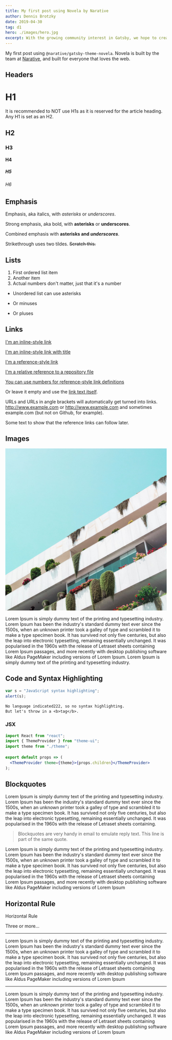 ```yaml
---
title: My first post using Novela by Narative
author: Dennis Brotzky
date: 2019-04-30
tag: d1
hero: ./images/hero.jpg
excerpt: With the growing community interest in Gatsby, we hope to create more resources that make it easier for anyone to grasp the power of this incredible tool.
---
```


My first post using `@narative/gatsby-theme-novela`. Novela is built by the team at [Narative](https://narative.co), and built for everyone that loves the web.

## Headers

# H1

It is recommended to NOT use H1s as it is reserved for the article heading. Any H1 is set as an H2.

## H2

### H3

#### H4

##### H5

###### H6

## Emphasis

Emphasis, aka italics, with _asterisks_ or _underscores_.

Strong emphasis, aka bold, with **asterisks** or **underscores**.

Combined emphasis with **asterisks and _underscores_**.

Strikethrough uses two tildes. ~~Scratch this.~~

## Lists

1. First ordered list item
2. Another item
3. Actual numbers don't matter, just that it's a number

- Unordered list can use asterisks

* Or minuses

- Or pluses

## Links

[I'm an inline-style link](https://www.google.com)

[I'm an inline-style link with title](https://www.google.com "Google's Homepage")

[I'm a reference-style link][arbitrary case-insensitive reference text]

[I'm a relative reference to a repository file](../blob/master/LICENSE)

[You can use numbers for reference-style link definitions][1]

Or leave it empty and use the [link text itself].

URLs and URLs in angle brackets will automatically get turned into links.
http://www.example.com or <http://www.example.com> and sometimes
example.com (but not on Github, for example).

Some text to show that the reference links can follow later.

[arbitrary case-insensitive reference text]: https://www.mozilla.org
[1]: http://slashdot.org
[link text itself]: http://www.reddit.com

## Images

<div className="Image__Small">
  <img
    src="./images/article-image-2.jpg"
    title="Logo Title Text 1"
    alt="Alt text"
  />
</div>

Lorem Ipsum is simply dummy text of the printing and typesetting industry. Lorem Ipsum has been the industry's standard dummy text ever since the 1500s, when an unknown printer took a galley of type and scrambled it to make a type specimen book. It has survived not only five centuries, but also the leap into electronic typesetting, remaining essentially unchanged. It was popularised in the 1960s with the release of Letraset sheets containing Lorem Ipsum passages, and more recently with desktop publishing software like Aldus PageMaker including versions of Lorem Ipsum. Lorem Ipsum is simply dummy text of the printing and typesetting industry.


## Code and Syntax Highlighting

```javascript
var s = "JavaScript syntax highlighting";
alert(s);
```

```
No language indicated222, so no syntax highlighting.
But let's throw in a <b>tag</b>.
```

### JSX

```jsx
import React from "react";
import { ThemeProvider } from "theme-ui";
import theme from "./theme";

export default props => (
  <ThemeProvider theme={theme}>{props.children}</ThemeProvider>
);
```

## Blockquotes

Lorem Ipsum is simply dummy text of the printing and typesetting industry. Lorem Ipsum has been the industry's standard dummy text ever since the 1500s, when an unknown printer took a galley of type and scrambled it to make a type specimen book. It has survived not only five centuries, but also the leap into electronic typesetting, remaining essentially unchanged. It was popularised in the 1960s with the release of Letraset sheets containing.

> Blockquotes are very handy in email to emulate reply text.
> This line is part of the same quote.

Lorem Ipsum is simply dummy text of the printing and typesetting industry. Lorem Ipsum has been the industry's standard dummy text ever since the 1500s, when an unknown printer took a galley of type and scrambled it to make a type specimen book. It has survived not only five centuries, but also the leap into electronic typesetting, remaining essentially unchanged. It was popularised in the 1960s with the release of Letraset sheets containing Lorem Ipsum passages, and more recently with desktop publishing software like Aldus PageMaker including versions of Lorem Ipsum

## Horizontal Rule

Horizontal Rule

Three or more...

---

Lorem Ipsum is simply dummy text of the printing and typesetting industry. Lorem Ipsum has been the industry's standard dummy text ever since the 1500s, when an unknown printer took a galley of type and scrambled it to make a type specimen book. It has survived not only five centuries, but also the leap into electronic typesetting, remaining essentially unchanged. It was popularised in the 1960s with the release of Letraset sheets containing Lorem Ipsum passages, and more recently with desktop publishing software like Aldus PageMaker including versions of Lorem Ipsum

---

Lorem Ipsum is simply dummy text of the printing and typesetting industry. Lorem Ipsum has been the industry's standard dummy text ever since the 1500s, when an unknown printer took a galley of type and scrambled it to make a type specimen book. It has survived not only five centuries, but also the leap into electronic typesetting, remaining essentially unchanged. It was popularised in the 1960s with the release of Letraset sheets containing Lorem Ipsum passages, and more recently with desktop publishing software like Aldus PageMaker including versions of Lorem Ipsum
